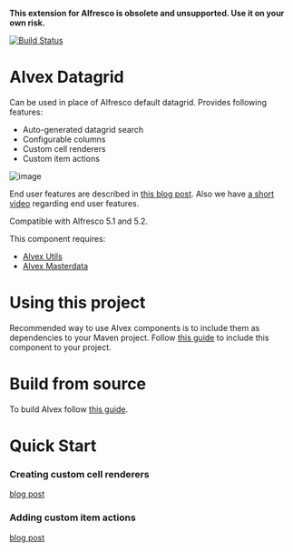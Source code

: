 **This extension for Alfresco is obsolete and unsupported. Use it on your own risk.**

[![Build Status](https://travis-ci.org/ITDSystems/alvex-datagrid.svg?branch=master)](https://travis-ci.org/ITDSystems/alvex-datagrid)

Alvex Datagrid
==============

Can be used in place of Alfresco default datagrid. Provides following features:
* Auto-generated datagrid search
* Configurable columns
* Custom cell renderers
* Custom item actions

![image](http://www.itdhq.com/img/datagrid_github.png)

End user features are described in [this blog post](http://blog.itdhq.com/post/86483480150/2014-05-22-alvex-datagrid-end-user-features).
Also we have [a short video](http://www.youtube.com/watch?v=5OiTKq-VJ98) regarding end user features.

Compatible with Alfresco 5.1 and 5.2.

This component requires:
* [Alvex Utils](https://github.com/ITDSystems/alvex-utils)
* [Alvex Masterdata](https://github.com/ITDSystems/alvex-masterdata)

# Using this project

Recommended way to use Alvex components is to include them as dependencies to your Maven project. Follow [this guide](https://github.com/ITDSystems/alvex#recommended-way-include-alvex-to-your-project-via-maven-configuration) to include this component to your project.

# Build from source

To build Alvex follow [this guide](https://github.com/ITDSystems/alvex#build-component-from-source).

# Quick Start

### Creating custom cell renderers 
[blog post](http://blog.itdhq.com/post/91354985705/2014-07-10-alvex-datagrid-custom-renderers)

### Adding custom item actions 
[blog post](http://blog.itdhq.com/post/91431300460/2014-07-11-alvex-datagrid-custom-actions)
